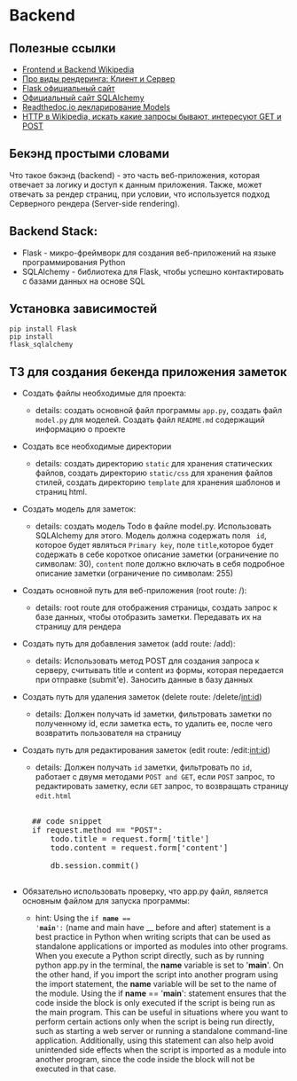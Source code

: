 # Backend

## Полезные ссылки
- <a href='https://en.wikipedia.org/wiki/Frontend_and_backend'>Frontend и Backend Wikipedia</a>
- <a href='https://tproger.ru/translations/rendering-on-the-web/'>Про виды рендеринга: Клиент и Сервер</a>
- <a href='https://flask.palletsprojects.com/en/2.2.x/'>Flask официальный сайт</a>
- <a href='https://flask-sqlalchemy.palletsprojects.com/en/3.0.x/models/'> Официальный сайт SQLAlchemy</a>
- <a href='https://flask-sqlalchemy-russian.readthedocs.io/ru/latest/models.html'>Readthedoc.io декларирование Models</a>
- <a href='https://ru.wikipedia.org/wiki/HTTP'>HTTP в Wikipedia, искать какие запросы бывают, интересуют GET и POST</a>

## Бекэнд простыми словами
Что такое бэкэнд (backend) - это часть веб-приложения, которая отвечает за логику и доступ к данным приложения. Также, может отвечать за рендер страниц, при условии, что используется подход Серверного рендера (Server-side rendering).

## Backend Stack:
- Flask - микро-фреймворк для создания веб-приложений на языке программирования Python
- SQLAlchemy - библиотека для Flask, чтобы успешно контактировать с базами данных на основе SQL

## Установка зависимостей
<code>pip install Flask</code><br>
<code>pip install flask_sqlalchemy</code>


## ТЗ для создания бекенда приложения заметок
- Создать файлы необходимые для проекта:
    - details: создать основной файл программы <code>app.py</code>, создать файл <code>model.py</code> для моделей. Создать файл <code>README.md</code> содержащий информацию о проекте

- Создать все необходимые директории
    - details: создать директорию <code>static</code> для хранения статических файлов, создать директорию <code>static/css</code> для хранения файлов стилей, создать директорию <code>template</code> для хранения шаблонов и страниц html.

- Создать модель для заметок:
    - details: создать модель Todo в файле model.py. Использовать SQLAlchemy для этого. Модель должна содержать поля <code> id</code>, которое будет являться <code>Primary key</code>, поле <code>title</code>,которое будет содержать в себе короткое описание заметки (ограничение по символам: 30), <code>content</code> поле должно включать в себя подробное описание заметки (ограничение по символам: 255)

- Создать основной путь для веб-приложения (root route: /):
    - details: root route для отображения страницы, создать запрос к базе данных, чтобы отобразить заметки. Передавать их на страницу для рендера

- Создать путь для добавления заметок (add route: /add):
    - details: Использовать метод POST для создания запроса к серверу, считывать title и content из формы, которая передается при отправке (submit'е). Заносить данные в базу данных

- Создать путь для удаления заметок (delete route: /delete/<int:id>)
    - details: Должен получать id заметки, фильтровать заметки по полученному id, если заметка есть, то удалить ее, после чего возвратить пользователя на страницу

- Создать путь для редактирования заметок (edit route: /edit:<int:id>)
    - details: Должен получать <code>id</code> заметки, фильтровать по <code>id</code>, работает с двумя методами <code>POST and GET</code>, если <code>POST</code> запрос, то редактировать заметку, если <code>GET</code> запрос, то возвращать страницу <code>edit.html</code>
    <pre> 
    ## code snippet
    if request.method == "POST":
        todo.title = request.form['title']
        todo.content = request.form['content']
        
        db.session.commit()
    </pre>

- Обязательно использовать проверку, что app.py файл, является основным файлом для запуска программы:
    - hint: Using the <code>if __name__ == '__main__':</code> (name and main have __ before and after) statement is a best practice in Python when writing scripts that can be used as standalone applications or imported as modules into other programs.
    When you execute a Python script directly, such as by running python app.py in the terminal, the __name__ variable is set to '__main__'. On the other hand, if you import the script into another program using the import statement, the __name__ variable will be set to the name of the module.
    Using the if __name__ == '__main__': statement ensures that the code inside the block is only executed if the script is being run as the main program. This can be useful in situations where you want to perform certain actions only when the script is being run directly, such as starting a web server or running a standalone command-line application.
    Additionally, using this statement can also help avoid unintended side effects when the script is imported as a module into another program, since the code inside the block will not be executed in that case.
